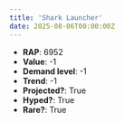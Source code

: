 ```yaml
---
title: 'Shark Launcher'
date: 2025-08-06T00:00:00Z
---
```

- **RAP**: 6952
- **Value**: -1
- **Demand level**: -1
- **Trend**: -1
- **Projected?**: True
- **Hyped?**: True
- **Rare?**: True
